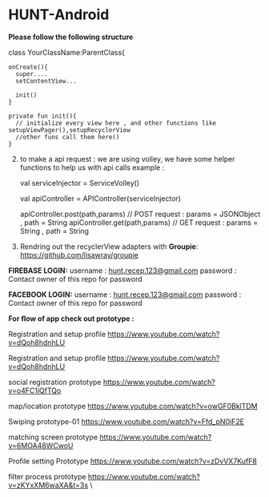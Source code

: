# HUNT-Android

**Please follow the following structure**

class YourClassName:ParentClass{
    
    onCreate(){
      super....
      setContentView...
      
      init()
    }
    
    private fun init(){
      // initialize every view here , and other functions like setupViewPager(),setupRecyclerView
      //other funs call them here()       
    }
    
2. to make a api request : we are using volley, we have some helper functions to help us with api calls
example : 
     
     val serviceInjector = ServiceVolley()
     
     val apiController = APIController(serviceInjector)
     
     apiController.post(path,params) // POST request :  params = JSONObject , path = String
     apiController.get(path,params) // GET request :  params =  String , path = String
     
     
 3. Rendring out the recyclerView adapters with **Groupie**: https://github.com/lisawray/groupie
 
**FIREBASE LOGIN:**
   username : hunt.recep.123@gmail.com
   password : Contact owner of this repo for password
   
   
**FACEBOOK LOGIN:**
   username : hunt.recep.123@gmail.com
   password : Contact owner of this repo for password

**For flow of app check out prototype :**
 
 Registration and setup profile
https://www.youtube.com/watch?v=dQoh8hdnhLU

Registration and setup profile
https://www.youtube.com/watch?v=dQoh8hdnhLU

social registration prototype
https://www.youtube.com/watch?v=o4FC1iQfTQo

map/location prototype 
https://www.youtube.com/watch?v=owGF0BklTDM

Swiping prototype-01
https://www.youtube.com/watch?v=Ffd_pN0jF2E

matching screen prototype
https://www.youtube.com/watch?v=6MOA48WCwoU

Profile setting Prototype
https://www.youtube.com/watch?v=zDvVX7KufF8

 filter process prototype
https://www.youtube.com/watch?v=zKYxXM6waXA&t=3s
\



